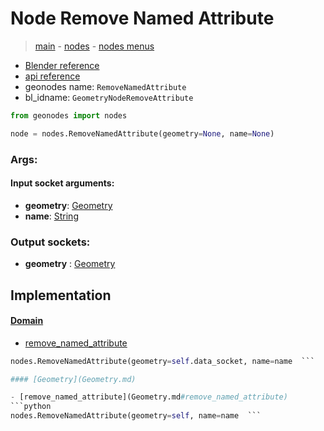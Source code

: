 # Node Remove Named Attribute

> [main](../structure.md) - [nodes](nodes.md) - [nodes menus](nodes_menus.md)

- [Blender reference](https://docs.blender.org/manual/en/latest/modeling/geometry_nodes/attribute/remove_named_attribute.html)
- [api reference](https://docs.blender.org/api/current/bpy.types.GeometryNodeRemoveAttribute.html)
- geonodes name: `RemoveNamedAttribute`
- bl_idname: `GeometryNodeRemoveAttribute`

```python
from geonodes import nodes

node = nodes.RemoveNamedAttribute(geometry=None, name=None)
```

### Args:

#### Input socket arguments:

- **geometry**: [Geometry](Geometry.md)
- **name**: [String](String.md)

### Output sockets:

- **geometry** : [Geometry](Geometry.md)

## Implementation

#### [Domain](Domain.md)

 - [remove_named_attribute](Domain.md#remove_named_attribute)
  ```python
  nodes.RemoveNamedAttribute(geometry=self.data_socket, name=name  ```

#### [Geometry](Geometry.md)

 - [remove_named_attribute](Geometry.md#remove_named_attribute)
  ```python
  nodes.RemoveNamedAttribute(geometry=self, name=name  ```

